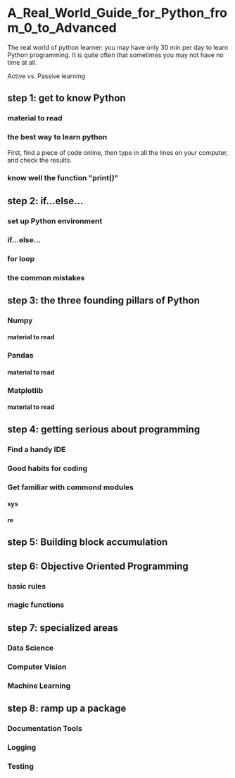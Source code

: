 # A_Real_World_Guide_for_Python_from_0_to_Advanced

The real world of python learner: you may have only 30 min per day to learn Python programming. It is quite often that sometimes you may not have no time at all.

Active vs. Passive learning

## step 1: get to know Python

### material to read

### the best way to learn python

First, find a piece of code online, then type in all the lines on your computer, and check the results.

### know well the function "print()"

## step 2: if...else...

### set up Python environment

### if...else...

### for loop

### the common mistakes

## step 3: the three founding pillars of Python

### Numpy

#### material to read

### Pandas

#### material to read

### Matplotlib

#### material to read

## step 4: getting serious about programming

### Find a handy IDE

### Good habits for coding

### Get familiar with commond modules

#### sys

#### re

#### 
## step 5: Building block accumulation

## step 6: Objective Oriented Programming

### basic rules

### magic functions

## step 7: specialized areas

### Data Science

### Computer Vision

### Machine Learning

## step 8: ramp up a package

### Documentation Tools

### Logging

### Testing
